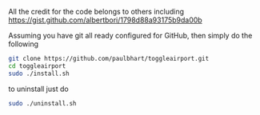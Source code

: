 All the credit for the code belongs to others including https://gist.github.com/albertbori/1798d88a93175b9da00b

Assuming you have git all ready configured for GitHub, then simply do the following

```bash
git clone https://github.com/paulbhart/toggleairport.git
cd toggleairport
sudo ./install.sh
```

to uninstall just do
```bash
sudo ./uninstall.sh
```
